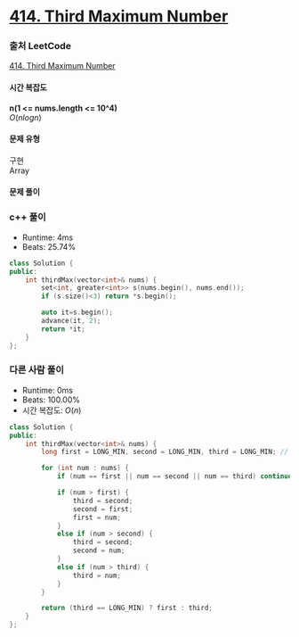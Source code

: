 # [414. Third Maximum Number](https://leetcode.com/problems/third-maximum-number/description/)

### 출처 LeetCode
[414. Third Maximum Number](https://leetcode.com/problems/third-maximum-number/description/)

#### 시간 복잡도
**n(1 <= nums.length <= 10^4)**   
$`O(nlogn)`$

#### 문제 유형
구현  
Array

#### 문제 풀이

### c++ 풀이
- Runtime: 4ms
- Beats: 25.74%
```c++
class Solution {
public:
    int thirdMax(vector<int>& nums) {
        set<int, greater<int>> s(nums.begin(), nums.end());
        if (s.size()<3) return *s.begin();        

        auto it=s.begin();
        advance(it, 2);
        return *it;
    }
};
```

### 다른 사람 풀이
- Runtime: 0ms
- Beats: 100.00%
- 시간 복잡도: $`O(n)`$
```c++
class Solution {
public:
    int thirdMax(vector<int>& nums) {
        long first = LONG_MIN, second = LONG_MIN, third = LONG_MIN; // use long to handle edge cases

        for (int num : nums) {
            if (num == first || num == second || num == third) continue; // skip duplicates

            if (num > first) {
                third = second;
                second = first;
                first = num;
            } 
            else if (num > second) {
                third = second;
                second = num;
            } 
            else if (num > third) {
                third = num;
            }
        }

        return (third == LONG_MIN) ? first : third;
    }
};
```